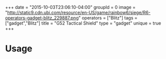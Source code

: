 +++
date = "2015-10-03T23:06:10-04:00"
groupId = 0
image = "http://static9.cdn.ubi.com/resource/en-US/game/rainbow6/siege/R6-operators-gadget-blitz_229887.png"
operators = ["Blitz"]
tags = ["gadget","Blitz"]
title = "G52 Tactical Shield"
type = "gadget"
unique = true
+++


# Usage
